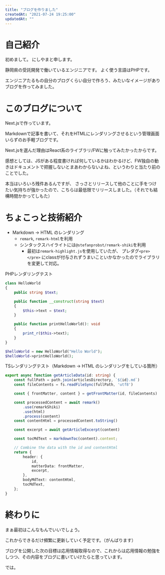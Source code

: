 ```yaml
---
title: "ブログを作りました"
createdAt: "2021-07-24 19:25:00"
updatedAt: ""
---
```


# 自己紹介

初めまして。
にしやまと申します。

静岡県の受託開発で働いているエンジニアです。
よく使う言語はPHPです。 
 
エンジニアたるもの自分のブログくらい自分で作ろう、みたいなイメージがありブログを作ってみました。

# このブログについて

Next.jsで作っています。

Markdownで記事を書いて、それをHTMLにレンダリングさせるという管理画面いらずのお手軽ブログです。

Next.jsを選んだ理由はReact系のライブラリ/FWに触ってみたかったからです。

感想としては、JSがある程度書ければ何しているかはわかるけど、FW独自の動きはドキュメントで把握しないとまあわからないよね、というわりと当たり前のことでした。

本当はいろいろ残件あるんですが、
さっさとリリースして他のことに手をつけたい気持ちが強かったので、こちらは最低限でリリースしました。（それでも結構時間かかってしもた）

# ちょこっと技術紹介

- Markdown -> HTML のレンダリング
  - `remark`, `remark-html`を利用
  - シンタックスハイライトには`@stefanprobst/remark-shiki`を利用
    - 最初は`remark-highlight.js`を使用していたが、 プレダグ`<pre></pre>` にclassが付与されずうまいこといかなかったのでライブラリを変更して対応。

PHPレンダリングテスト
```php
class HelloWorld
{
    public string $text;

    public function __construct(string $text)
    {
        $this->text = $text;
    }

    public function printHelloWorld(): void
    {
        print_r($this->text);
    }
}

$helloWorld = new HelloWorld("Hello World");
$helloWorld->printHelloWorld();

```

TSレンダリングテスト（Markdown -> HTML のレンダリングをしている箇所）
```typescript
export async function getArticleData(id: string) {
    const fullPath = path.join(articlesDirectory, `${id}.md`)
    const fileContents = fs.readFileSync(fullPath, 'utf8')

    const { frontMatter, content } = getFrontMatter(id, fileContents)

    const processedContent = await remark()
        .use(remarkShiki)
        .use(html)
        .process(content)
    const contentHtml = processedContent.toString()

    const excerpt = await getArticleExcerpt(content)

    const tocMdText = markdownToc(content).content;

    // Combine the data with the id and contentHtml
    return {
        header: {
            id,
            matterData: frontMatter,
            excerpt,
        },
        bodyMdText: contentHtml,
        tocMdText,
    };
}
```

# 終わりに

まぁ最初はこんなもんでいいでしょう。

これからできるだけ頻繁に更新していく予定です。（がんばります）

ブログを公開した次の目標は応用情報取得なので、これからは応用情報の勉強をしつつ、その内容をブログに書いていけたらと思っています。

では。
